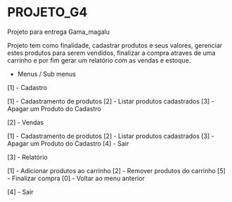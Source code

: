 # PROJETO_G4
Projeto para entrega Gama_magalu

Projeto tem como finalidade, cadastrar produtos e seus valores,
gerenciar estes produtos para serem vendidos, 
finalizar a compra atraves de uma carrinho e por fim gerar um relatório com as vendas e estoque.

* Menus / Sub menus 

[1] - Cadastro  

[1] - Cadastramento de produtos
[2] - Listar produtos cadastrados
[3] - Apagar um Produto do Cadastro
                                
[2] - Vendas

[1] - Cadastramento de produtos
[2] - Listar produtos cadastrados
[3] - Apagar um Produto do Cadastro
[4] - Sair  

[3] - Relatório 

[1] - Adicionar produtos ao carrinho
[2] - Remover produtos do carrinho
[5] - Finalizar compra
[0] - Voltar ao menu anterior

[4] - Sair     
 
